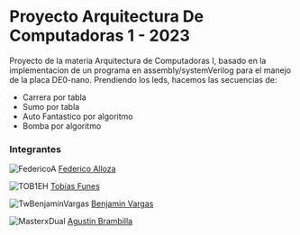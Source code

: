 # Proyecto Arquitectura De Computadoras 1 - 2023

Proyecto de la materia Arquitectura de Computadoras I, basado en la implementacion de un programa en assembly/systemVerilog para el manejo de la placa DE0-nano. Prendiendo los leds, hacemos las secuencias de:
- Carrera por tabla
- Sumo por tabla
- Auto Fantastico por algoritmo
- Bomba por algoritmo
  
### Integrantes

![FedericoA](https://github.com/fedealloza.png?size=70) [Federico Alloza](https://github.com/fedealloza)

![TOB1EH](https://github.com/TOB1EH.png?size=70) [Tobias Funes](https://github.com/TOB1EH)

![TwBenjaminVargas](https://github.com/TwBenjaminVargas.png?size=70) [Benjamin Vargas](https://github.com/TwBenjaminVargas)

![MasterxDual](https://github.com/MasterxDual.png?size=70) [Agustin Brambilla](https://github.com/MasterxDual)
